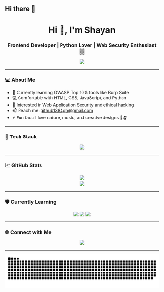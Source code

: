 ## Hi there 👋
<h1 align="center">Hi 👋, I'm Shayan</h1>
<h3 align="center">Frontend Developer | Python Lover | Web Security Enthusiast 🕵️‍♂️</h3>

<p align="center">
  <img src="https://readme-typing-svg.herokuapp.com?font=Fira+Code&size=22&duration=3000&pause=1000&color=00FFFF&center=true&vCenter=true&width=450&lines=Frontend+Developer;Learning+Python;Learning+OWASP+%26+Burp+Suite;Always+Exploring+Cybersecurity+%F0%9F%94%91" />
</p>

---

### 💻 About Me

- 🌱 Currently learning OWASP Top 10 & tools like Burp Suite
- 💻 Comfortable with HTML, CSS, JavaScript, and Python
- 🔐 Interested in Web Application Security and ethical hacking
- 📫 Reach me: github1384gh@gmail.com
- ⚡ Fun fact: I love nature, music, and creative designs 🌿🎧


---

### 🧰 Tech Stack

<p align="center">
  <img src="https://skillicons.dev/icons?i=html,css,js,python,git,github,vscode" />
</p>

---

### 📈 GitHub Stats

<p align="center">
  <img src="https://github-readme-stats.vercel.app/api?username=Shayan1384gh&show_icons=true&theme=tokyonight&hide_border=true&bg_color=00000000" />
  <br/>
  <img src="https://github-readme-streak-stats.herokuapp.com?user=Shayan1384gh&theme=tokyonight&hide_border=true" />
</p>

---

### 🛡️ Currently Learning

<p align="center">
  <img src="https://img.shields.io/badge/OWASP-Top%2010-blueviolet?style=for-the-badge&logo=owasp&logoColor=white" />
  <img src="https://img.shields.io/badge/Burp%20Suite-Orange?style=for-the-badge&logo=burpsuite&logoColor=white" />
  <img src="https://img.shields.io/badge/Web%20Security-Critical-red?style=for-the-badge&logo=hackthebox&logoColor=white" />
</p>

---

### 🌐 Connect with Me

<p align="center">
  <a href="mailto:github1384gh@gmail.com"><img src="https://img.shields.io/badge/Email-D14836?style=for-the-badge&logo=gmail&logoColor=white" /></a>
</p>

---

<p align="center">
  <img src="https://raw.githubusercontent.com/Platane/snk/output/github-contribution-grid-snake-dark.svg" alt="snake animation" />
</p>
